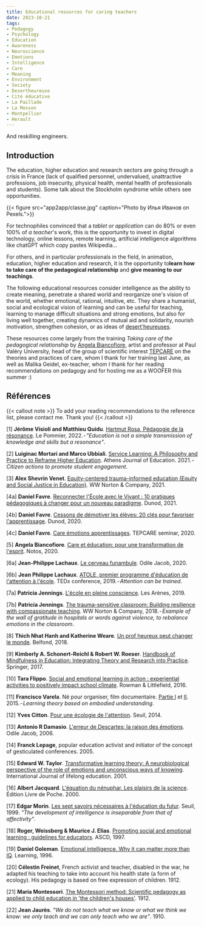 ```yaml
---
title: Educational resources for caring teachers
date: 2023-10-21
tags:
- Pedagogy
- Psychology
- Education
- Awareness
- Neuroscience
- Emotions
- Intelligence
- Care
- Meaning
- Environment
- Society
- Desertheureuse
- Cité éducative
- La Paillade
- La Mosson
- Montpellier
- Herault
---
```


And reskilling engineers.

<!--more-->

## Introduction

The education, higher education and research sectors are going through a crisis in France (lack of qualified personnel, undervalued, unattractive professions, job insecurity, physical health, mental health of professionals and students). Some talk about the Stockholm syndrome while others see opportunities.

{{< figure src="app2app/classe.jpg" caption="Photo by Илья Иванов on Pexels.">}}

For technophiles convinced that a <i>tablet or application</i> can do 80% or even 100% of <i>a teacher</i>'s work, this is the opportunity to invest in digital technology, online lessons, remote learning, artificial intelligence algorithms like chatGPT which copy pastes Wikipedia...

For others, and in particular professionals in the field, in animation, education, higher education and research, it is the opportunity to<b>learn how to take care of the pedagogical relationship</b> and <b>give meaning to our teachings</b>.

The following educational resources consider intelligence as the ability to create meaning, penetrate a shared world and reorganize one's vision of the world, whether emotional, rational, intuitive, etc. They share a humanist, social and ecological vision of learning and can be useful for teaching, learning to manage difficult situations and strong emotions, but also for living well together, creating dynamics of mutual aid and solidarity, nourish motivation, strengthen cohesion, or as ideas of [desert'heureuses](https://desertheureuses.noblogs.org/).

These resources come largely from the training <i>Taking care of the pedagogical relationship</i> by [Angela Biancofiore](https://www.angela-biancofiore.net/), artist and professor at Paul Valéry University, head of the group of scientific interest [TEPCARE](https://tepcare.hypotheses.org/) on the theories and practices of care, whom I thank for her training last June, as well as Malika Geidel, ex-teacher, whom I thank for her reading recommendations on pedagogy and for hosting me as a WOOFER this summer :)

## Références

{{< callout note >}}
To add your reading recommendations to the reference list, please contact me. Thank you!
{{< /callout >}}

[1] <b>Jérôme Visioli and Matthieu Quidu</b>. [Hartmut Rosa, Pédagogie de la résonance](https://www.cairn.info/revue-staps-2023-0-page-I74.htm). Le Pommier, 2022. - <i>"Education is not a simple transmission of knowledge and skills but a resonance"</i>.

[2] <b>Luiginac Mortari and Marco Ubbiali</b>. [Service Learning: A Philosophy and Practice to Reframe Higher Education](https://eric.ed.gov/?id=EJ1296984). Athens Journal of Education. 2021. - <i>Citizen actions to promote student engagement</i>.

[3] <b>Alex Shevrin Venet</b>. [Equity-centered trauma-informed education (Equity and Social Justice in Education)](https://mitpressbookstore.mit.edu/book/9781032597133). WW Norton & Company, 2021.

[4a] <b>Daniel Favre</b>. [Reconnecter l'École avec le Vivant : 10 pratiques pédagogiques à changer pour un nouveau paradigme](https://www.dunod.com/sciences-humaines-et-sociales/reconnecter-ecole-avec-vivant-10-pratiques-pedagogiques-changer-pour). Dunod, 2021. 

[4b] <b>Daniel Favre</b>. [Cessons de démotiver les élèves: 20 clés pour favoriser l'apprentissage](https://www.dunod.com/sciences-humaines-et-sociales/cessons-demotiver-eleves-20-cles-pour-favoriser-apprentissage). Dunod, 2020.

[4c] <b>Daniel Favre</b>. [Care émotions apprentissages](https://www.youtube.com/watch?v=EzBxNL50JdE&ab_channel=Th%C3%A9oriesetpratiquesduCare). TEPCARE seminar, 2020.

[5] <b>Angela Biancofiore</b>. [Care et éducation: pour une transformation de l'esprit](https://notos.numerev.com/articles/revue-5/1495-care-et-education-pour-une-transformation-de-l-esprit). Notos, 2020.

[6a] <b>Jean-Philippe Lachaux</b>. [Le cerveau funambule](https://www.odilejacob.fr/catalogue/sciences/neurosciences/cerveau-funambule_9782738132550.php). Odile Jacob, 2020.

[6b] <b>Jean Philippe Lachaux</b>. [ATOLE, premier programme d'éducation de l'attention à l'école](https://www.youtube.com/watch?v=eXVPITxda8o&ab_channel=TEDxTalks). TEDx conference, 2019. - <i>Attention can be trained</i>.

[7a] <b>Patricia Jennings</b>. [L'école en pleine conscience](https://arenes.fr/livre/lecole-en-pleine-conscience/). Les Arènes, 2019.

[7b] <b>Patricia Jennings</b>. [The trauma-sensitive classroom: Building resilience with compassionate teaching](https://eric.ed.gov/?id=EJ1218755). WW Norton & Company, 2018. - <i>Example of the wall of gratitude in hospitals or words against violence, to rebalance emotions in the classroom</i>.

[8] <b>Thich Nhat Hanh and Katherine Weare</b>. [Un prof heureux peut changer le monde](https://www.babelio.com/livres/Hanh-Un-prof-heureux-peut-changer-le-monde/1043979). Belfond, 2018.

[9] <b>Kimberly A. Schonert-Reichl & Robert W. Roeser</b>. [Handbook of Mindfulness in Education: Integrating Theory and Research into Practice](https://link.springer.com/book/10.1007/978-1-4939-3506-2). Springer, 2017.

[10] <b>Tara Flippo</b>. [Social and emotional learning in action : experiential activities to positively impact school climate](https://searchworks.stanford.edu/view/11632483). Rowman & Littlefield, 2016.

[11] <b>Francisco Varela</b>. Né pour organiser, film documentaire. [Partie I](https://www.youtube.com/watch?v=Ll6yz6sj3go&ab_channel=KevenPoulin) et [II](https://www.youtube.com/watch?v=9qIWCMssyTk&ab_channel=KevenPoulin). 2015. - <i>Learning theory based on embodied understanding</i>.

[12] <b>Yves Citton</b>. [Pour une écologie de l'attention](https://www.seuil.com/ouvrage/pour-une-ecologie-de-l-attention-yves-citton/9782021181425). Seuil, 2014.

[13] <b>Antonio R Damasio</b>. [L'erreur de Descartes: la raison des émotions](https://www.odilejacob.fr/catalogue/sciences/neurosciences/erreur-de-descartes_9782738124579.php). Odile Jacob, 2006.

[14] <b>Franck Lepage</b>, popular education activist and initiator of the concept of gesticulated conferences. 2005.

[15] <b>Edward W. Taylor</b>. [Transformative learning theory: A neurobiological perspective of the role of emotions and unconscious ways of knowing](https://www.tandfonline.com/doi/abs/10.1080/02601370110036064). International Journal of lifelong education. 2001.

[16] <b>Albert Jacquard</b>. [L'équation du nénuphar. Les plaisirs de la science](https://www.livredepoche.com/livre/lequation-du-nenuphar-9782253148111). Édition Livre de Poche. 2000.

[17] <b>Edgar Morin</b>. [Les sept savoirs nécessaires à l'éducation du futur](https://unesdoc.unesco.org/ark:/48223/pf0000117740_fre). Seuil, 1999. <i>"The development of intelligence is inseparable from that of affectivity"</i>.

[18] <b>Roger, Weissberg & Maurice J. Elias</b>. [Promoting social and emotional learning : guidelines for educators](https://eric.ed.gov/?id=ED414020). ASCD, 1997.

[19] <b>Daniel Goleman</b>. [Emotional intelligence. Why it can matter more than IQ](https://www.goodreads.com/book/show/26329.Emotional_Intelligence). Learning, 1996.

[20] <b>Célestin Freinet</b>, French activist and teacher, disabled in the war, he adapted his teaching to take into account his health state (a form of ecology). His pedagogy is based on
free expression of children. 1912.

[21] <b>Maria Montessori</b>. [The Montessori method: Scientific pedagogy as applied to child education in 'the children's houses'](https://openlibrary.org/books/OL6542070M/The_Montessori_method). 1912.

[22] <b>Jean Jaurès</b>. <i>"We do not teach what we know or what we think we know: we only teach and we can only teach who we are"</i>. 1910.